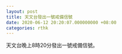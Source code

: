 ```yaml
---
layout: post
title: 天文台發出一號戒備信號
date: 2020-06-12 20:20:07.000000000 +08:00
categories: rthk
---
```


天文台晚上8時20分發出一號戒備信號。
